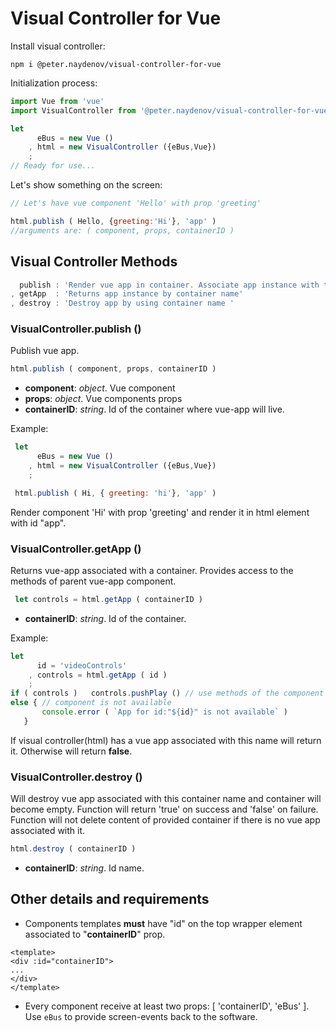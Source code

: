 # Visual Controller for Vue

Install visual controller:
```
npm i @peter.naydenov/visual-controller-for-vue
```

Initialization process:
```js
import Vue from 'vue'
import VisualController from '@peter.naydenov/visual-controller-for-vue'

let 
      eBus = new Vue ()
    , html = new VisualController ({eBus,Vue})
    ;
// Ready for use...
```

Let's show something on the screen:
```js
// Let's have vue component 'Hello' with prop 'greeting'

html.publish ( Hello, {greeting:'Hi'}, 'app' )
//arguments are: ( component, props, containerID )
```


## Visual Controller Methods
```js
  publish : 'Render vue app in container. Associate app instance with the container.'
, getApp  : 'Returns app instance by container name'
, destroy : 'Destroy app by using container name '
```



### VisualController.publish ()
Publish vue app.
```js
html.publish ( component, props, containerID )
```
- **component**: *object*. Vue component
- **props**: *object*. Vue components props
- **containerID**: *string*. Id of the container where vue-app will live.

Example:
```js
 let 
      eBus = new Vue ()
    , html = new VisualController ({eBus,Vue})
    ;

 html.publish ( Hi, { greeting: 'hi'}, 'app' )
```

Render component 'Hi' with prop 'greeting' and render it in html element with id "app".





### VisualController.getApp ()
Returns vue-app associated with a container. Provides access to the methods of parent vue-app component.

```js
 let controls = html.getApp ( containerID )
```
- **containerID**: *string*. Id of the container.

Example:
```js
let 
      id = 'videoControls'
    , controls = html.getApp ( id )
    ;
if ( controls )   controls.pushPlay () // use methods of the component
else { // component is not available
       console.error ( `App for id:"${id}" is not available` )
   }
```
If visual controller(html) has a vue app associated with this name will return it. Otherwise will return **false**.





### VisualController.destroy ()
Will destroy vue app associated with this container name and container will become empty. Function will return 'true' on success
and 'false' on failure. 
Function will not delete content of provided container if there is no vue app associated with it.

```js
html.destroy ( containerID )
```
- **containerID**: *string*. Id name.

## Other details and requirements

- Components templates **must** have "id" on the top wrapper element associated to "**containerID**" prop.
```
<template>
<div :id="containerID">
...
</div>
</template>
```
- Every component receive at least two props: [ 'containerID', 'eBus' ].  Use `eBus` to provide screen-events back to the software.


